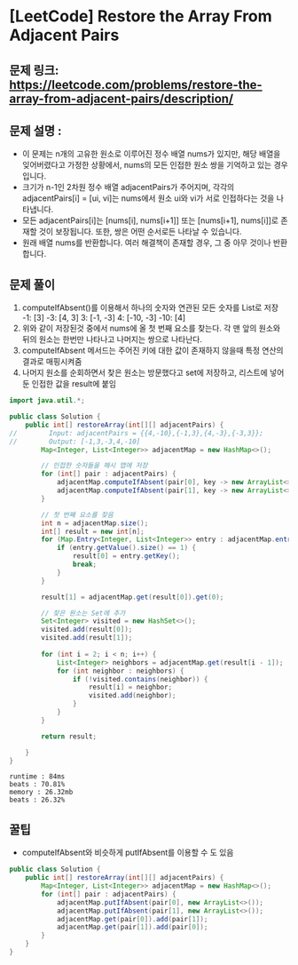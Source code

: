 
# [LeetCode] Restore the Array From Adjacent Pairs
## 문제 링크: https://leetcode.com/problems/restore-the-array-from-adjacent-pairs/description/


## 문제 설명 :

- 이 문제는 n개의 고유한 원소로 이루어진 정수 배열 nums가 있지만, 해당 배열을 잊어버렸다고 가정한 상황에서, nums의 모든 인접한 원소 쌍을 기억하고 있는 경우입니다.
- 크기가 n-1인 2차원 정수 배열 adjacentPairs가 주어지며, 각각의 adjacentPairs[i] = [ui, vi]는 nums에서 원소 ui와 vi가 서로 인접하다는 것을 나타냅니다.
- 모든 adjacentPairs[i]는 [nums[i], nums[i+1]] 또는 [nums[i+1], nums[i]]로 존재할 것이 보장됩니다. 또한, 쌍은 어떤 순서로든 나타날 수 있습니다.
- 원래 배열 nums를 반환합니다. 여러 해결책이 존재할 경우, 그 중 아무 것이나 반환합니다.

## 문제 풀이

1. computeIfAbsent()를 이용해서 하나의 숫자와 연관된 모든 숫자를 List로 저장
   -1: [3]
   -3: [4, 3]
   3: [-1, -3]
   4: [-10, -3]
   -10: [4]
2. 위와 같이 저장된것 중에서 nums에 올 첫 번째 요소를 찾는다. 각 맨 앞의 원소와 뒤의 원소는 한번만 나타나고 나머지는 쌍으로 나타난다.
3. computeIfAbsent 메서드는 주어진 키에 대한 값이 존재하지 않을때 특정 연산의 결과로 매핑시켜줌
4. 나머지 원소를 순회하면서 찾은 원소는 방문했다고 set에 저장하고, 리스트에 넣어둔 인접한 값을 result에 붙임

```java
import java.util.*;

public class Solution {
    public int[] restoreArray(int[][] adjacentPairs) {
//        Input: adjacentPairs = {{4,-10},{-1,3},{4,-3},{-3,3}};
//        Output: [-1,3,-3,4,-10]
        Map<Integer, List<Integer>> adjacentMap = new HashMap<>();

        // 인접한 숫자들을 해시 맵에 저장
        for (int[] pair : adjacentPairs) {
            adjacentMap.computeIfAbsent(pair[0], key -> new ArrayList<>()).add(pair[1]);
            adjacentMap.computeIfAbsent(pair[1], key -> new ArrayList<>()).add(pair[0]);
        }

        // 첫 번째 요소를 찾음
        int n = adjacentMap.size();
        int[] result = new int[n];
        for (Map.Entry<Integer, List<Integer>> entry : adjacentMap.entrySet()) {
            if (entry.getValue().size() == 1) {
                result[0] = entry.getKey();
                break;
            }
        }

        result[1] = adjacentMap.get(result[0]).get(0);

        // 찾은 원소는 Set에 추가
        Set<Integer> visited = new HashSet<>();
        visited.add(result[0]);
        visited.add(result[1]);
        
        for (int i = 2; i < n; i++) {
            List<Integer> neighbors = adjacentMap.get(result[i - 1]);
            for (int neighbor : neighbors) {
                if (!visited.contains(neighbor)) {
                    result[i] = neighbor;
                    visited.add(neighbor);
                }
            }
        }

        return result;

    }
}
```
```text
runtime : 84ms
beats : 70.81%
memory : 26.32mb
beats : 26.32%
```


## 꿀팁

- computeIfAbsent와 비슷하게 putIfAbsent를 이용할 수 도 있음
```java
public class Solution {
    public int[] restoreArray(int[][] adjacentPairs) {
        Map<Integer, List<Integer>> adjacentMap = new HashMap<>();
        for (int[] pair : adjacentPairs) {
            adjacentMap.putIfAbsent(pair[0], new ArrayList<>());
            adjacentMap.putIfAbsent(pair[1], new ArrayList<>());
            adjacentMap.get(pair[0]).add(pair[1]);
            adjacentMap.get(pair[1]).add(pair[0]);
        }
    }
}
```